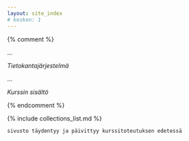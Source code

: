 ```yaml
---
layout: site_index
# kesken: 1
---
```


{% comment %}


...

*Tietokantajärjestelmä*

...

*Kurssin sisältö*

{% endcomment %}


{% include collections_list.md %}


~~~
sivusto täydentyy ja päivittyy kurssitoteutuksen edetessä
~~~

